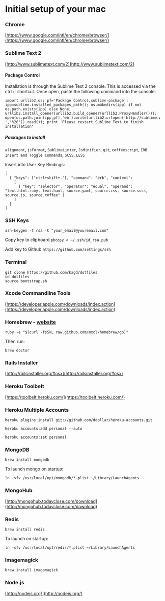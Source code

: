 # Initial setup of your mac

### Chrome

[https://www.google.com/intl/en/chrome/browser/](https://www.google.com/intl/en/chrome/browser/)

### Sublime Text 2

[http://www.sublimetext.com/2](http://www.sublimetext.com/2)

#### Package Control

Installation is through the Sublime Text 2 console. This is accessed via the ctrl+` shortcut. Once open, paste the following command into the console:

```
import urllib2,os; pf='Package Control.sublime-package'; ipp=sublime.installed_packages_path(); os.makedirs(ipp) if not os.path.exists(ipp) else None; urllib2.install_opener(urllib2.build_opener(urllib2.ProxyHandler())); open(os.path.join(ipp,pf),'wb').write(urllib2.urlopen('http://sublime.wbond.net/'+pf.replace(' ','%20')).read()); print 'Please restart Sublime Text to finish installation'
```

##### Packages to install

`alignment`, `jsFormat`, `SublimeLinter`, `JsMinifier`, `git`, `coffeescript`, `ERB Insert and Toggle Commands`, `SCSS`, `LESS`

Insert into User Key Bindings:

```
[
  { "keys": ["ctrl+shift+."], "command": "erb", "context":
    [
      { "key": "selector", "operator": "equal", "operand": "text.html.ruby, text.haml, source.yaml, source.css, source.scss, source.js, source.coffee" }
    ]
  }
]
```

### SSH Keys

`ssh-keygen -t rsa -C "your_email@youremail.com"`

Copy key to clipboard
`pbcopy < ~/.ssh/id_rsa.pub`

Add key to Github
`https://github.com/settings/ssh`

### Terminal
```
git clone https://github.com/kagd/dotfiles
cd dotfiles
source bootstrap.sh
```

### Xcode Commandline Tools

[https://developer.apple.com/downloads/index.action](https://developer.apple.com/downloads/index.action)

### Homebrew - [website](http://mxcl.github.com/homebrew/)

`ruby -e "$(curl -fsSkL raw.github.com/mxcl/homebrew/go)"`

Then run:

`brew doctor`

### Rails Installer

[http://railsinstaller.org/#osx](http://railsinstaller.org/#osx)

### Heroku Toolbelt

[https://toolbelt.heroku.com/](https://toolbelt.heroku.com/)

### Heroku Multiple Accounts

`heroku plugins:install git://github.com/ddollar/heroku-accounts.git`

`heroku accounts:add personal --auto`

`heroku accounts:set personal`

### MongoDB

`brew install mongodb`

To launch mongo on startup:

`ln -sfv /usr/local/opt/mongodb/*.plist ~/Library/LaunchAgents`

### MongoHub

[http://mongohub.todayclose.com/download](http://mongohub.todayclose.com/download)

### Redis

`brew install redis`

To launch on startup:

`ln -sfv /usr/local/opt/redis/*.plist ~/Library/LaunchAgents`

### Imagemagick

`brew install imagemagick`

### Node.js

[http://nodejs.org/](http://nodejs.org/)